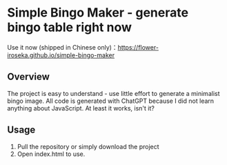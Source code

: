 # Simple Bingo Maker - generate bingo table right now

Use it now (shipped in Chinese only)：https://flower-iroseka.github.io/simple-bingo-maker

## Overview
The project is easy to understand - use little effort to generate a minimalist bingo image.
All code is generated with ChatGPT because I did not learn anything about JavaScript. At least it works, isn't it?

## Usage
1. Pull the repository or simply download the project
2. Open index.html to use.
